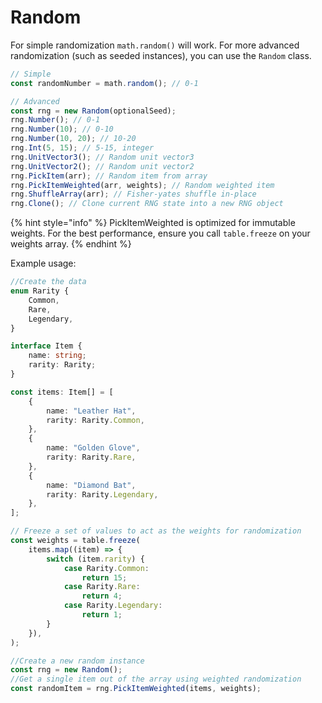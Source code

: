 # Random

For simple randomization `math.random()` will work. For more advanced randomization (such as seeded instances), you can use the `Random` class.

```typescript
// Simple
const randomNumber = math.random(); // 0-1

// Advanced
const rng = new Random(optionalSeed);
rng.Number(); // 0-1
rng.Number(10); // 0-10
rng.Number(10, 20); // 10-20
rng.Int(5, 15); // 5-15, integer
rng.UnitVector3(); // Random unit vector3
rng.UnitVector2(); // Random unit vector2
rng.PickItem(arr); // Random item from array
rng.PickItemWeighted(arr, weights); // Random weighted item
rng.ShuffleArray(arr); // Fisher-yates shuffle in-place
rng.Clone(); // Clone current RNG state into a new RNG object
```

{% hint style="info" %}
PickItemWeighted is optimized for immutable weights. For the best performance, ensure you call `table.freeze` on your weights array.
{% endhint %}

Example usage:

```typescript
//Create the data
enum Rarity {
    Common,
    Rare,
    Legendary,
}

interface Item {
    name: string;
    rarity: Rarity;
}

const items: Item[] = [
    {
        name: "Leather Hat",
        rarity: Rarity.Common,
    },
    {
        name: "Golden Glove",
        rarity: Rarity.Rare,
    },
    {
        name: "Diamond Bat",
        rarity: Rarity.Legendary,
    },
];

// Freeze a set of values to act as the weights for randomization
const weights = table.freeze(
    items.map((item) => {
        switch (item.rarity) {
            case Rarity.Common:
                return 15;
            case Rarity.Rare:
                return 4;
            case Rarity.Legendary:
                return 1;
        }
    }),
);

//Create a new random instance
const rng = new Random();
//Get a single item out of the array using weighted randomization
const randomItem = rng.PickItemWeighted(items, weights);
```
